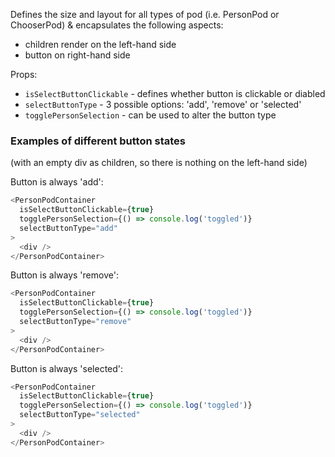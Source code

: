 Defines the size and layout for all types of pod (i.e. PersonPod or ChooserPod) & encapsulates the following aspects:

- children render on the left-hand side
- button on right-hand side

Props:

- `isSelectButtonClickable` - defines whether button is clickable or diabled
- `selectButtonType` - 3 possible options: 'add', 'remove' or 'selected'
- `togglePersonSelection` - can be used to alter the button type

### Examples of different button states

(with an empty div as children, so there is nothing on the left-hand side)

Button is always 'add':

```js
<PersonPodContainer
  isSelectButtonClickable={true}
  togglePersonSelection={() => console.log('toggled')}
  selectButtonType="add"
>
  <div />
</PersonPodContainer>
```

Button is always 'remove':

```js
<PersonPodContainer
  isSelectButtonClickable={true}
  togglePersonSelection={() => console.log('toggled')}
  selectButtonType="remove"
>
  <div />
</PersonPodContainer>
```

Button is always 'selected':

```js
<PersonPodContainer
  isSelectButtonClickable={true}
  togglePersonSelection={() => console.log('toggled')}
  selectButtonType="selected"
>
  <div />
</PersonPodContainer>
```
